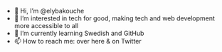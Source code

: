 - 👋 Hi, I’m @elybakouche
- 👀 I’m interested in tech for good, making tech and web development more accessible to all
- 🌱 I’m currently learning Swedish and GitHub
- 📫 How to reach me: over here & on Twitter

<!---
elybakouche/elybakouche is a ✨ special ✨ repository because its `README.md` (this file) appears on your GitHub profile.
You can click the Preview link to take a look at your changes.
--->
